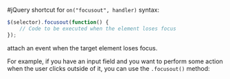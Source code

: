 #jQuery 
shortcut for `on("focusout", handler)`
syntax:
```js
$(selector).focusout(function() {
    // Code to be executed when the element loses focus
});
```
attach an event when the target element loses focus.

For example, if you have an input field and you want to perform some action when the user clicks outside of it, you can use the `.focusout()` method: